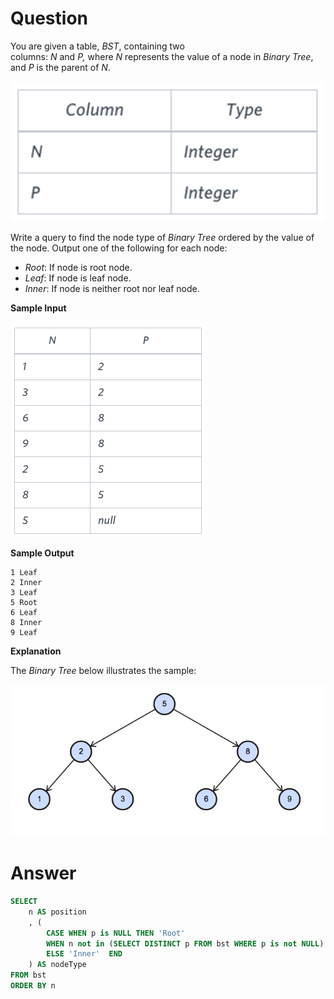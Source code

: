 # Question

You are given a table, *BST*, containing two columns: *N* and *P,* where *N* represents the value of a node in *Binary Tree*, and *P* is the parent of *N*.

![Untitled](../../../../image/HackerRank/Binary_Tree_Nodes/image_0.png)

Write a query to find the node type of *Binary Tree* ordered by the value of the node. Output one of the following for each node:

- *Root*: If node is root node.
- *Leaf*: If node is leaf node.
- *Inner*: If node is neither root nor leaf node.

**Sample Input**

![Untitled](../../../../image/HackerRank/Binary_Tree_Nodes/image_1.png)

**Sample Output**

```
1 Leaf
2 Inner
3 Leaf
5 Root
6 Leaf
8 Inner
9 Leaf

```

**Explanation**

The *Binary Tree* below illustrates the sample:

![Untitled](../../../../image/HackerRank/Binary_Tree_Nodes/image_2.png)

# Answer

```sql
SELECT
    n AS position
    , ( 
        CASE WHEN p is NULL THEN 'Root'
        WHEN n not in (SELECT DISTINCT p FROM bst WHERE p is not NULL) THEN 'Leaf'
        ELSE 'Inner'  END
    ) AS nodeType
FROM bst
ORDER BY n
```